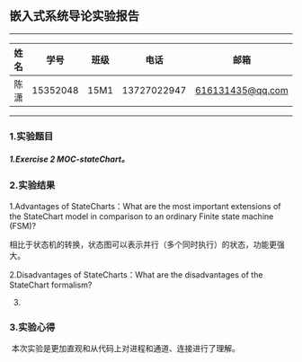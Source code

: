 ## 嵌入式系统导论实验报告

------

|  姓名  |    学号    |  班级  |     电话      |        邮箱        |
| :--: | :------: | :--: | :---------: | :--------------: |
|  陈潇  | 15352048 | 15M1 | 13727022947 | 616131435@qq.com |

------

### 1.实验题目

#####	1.Exercise 2 MOC-stateChart。

#####	

### 2.实验结果

1.Advantages of StateCharts：What are the most important extensions of the StateChart model in comparison to an ordinary Finite state machine (FSM)?

相比于状态机的转换，状态图可以表示并行（多个同时执行）的状态，功能更强大。

2.Disadvantages of StateCharts：What are the disadvantages of the StateChart formalism?

3.

### 3.实验心得

​	本次实验是更加直观和从代码上对进程和通道、连接进行了理解。